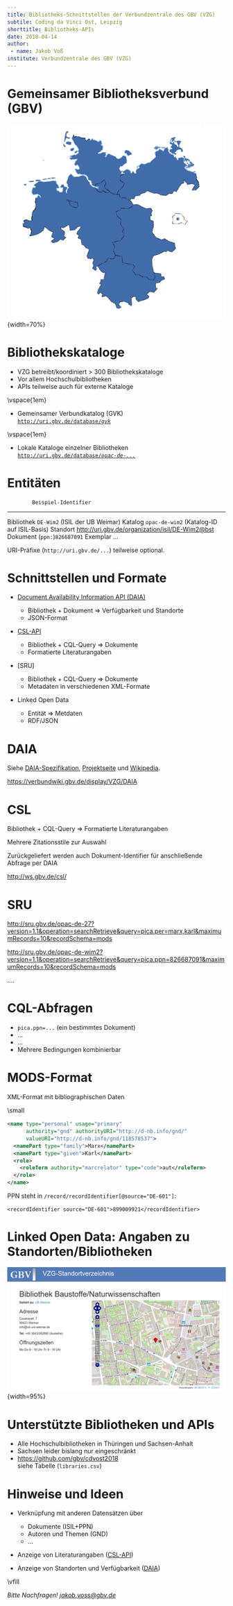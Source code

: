 ```yaml
---
title: Bibliotheks-Schnittstellen der Verbundzentrale des GBV (VZG)
subtile: Coding da Vinci Ost, Leipzig
shorttitle: Bibliotheks-APIs
date: 2018-04-14
author:
 - name: Jakob Voß
institute: Verbundzentrale des GBV (VZG)
---
```


# Gemeinsamer Bibliotheksverbund (GBV)

![](karte-gbv.png){width=70%}

<!-- u.A. Thüringen und Sachsen-Anhalt -->

# Bibliothekskataloge

* VZG betreibt/koordiniert > 300 Bibliothekskataloge
* Vor allem Hochschulbibliotheken
* APIs teilweise auch für externe Kataloge

\vspace{1em}

* Gemeinsamer Verbundkatalog (GVK)\
  [`http://uri.gbv.de/database/`*`gvk`*](http://uri.gbv.de/database/gvk)

\vspace{1em}

* Lokale Kataloge einzelner Bibliotheken\
  [`http://uri.gbv.de/database/`*`opac-de-...`*](http://uri.gbv.de/database/opac)

# Entitäten

            Beispiel-Identifier
----------- -------------------------------------------------
Bibliothek  `DE-Wim2` (ISIL der UB Weimar)
Katalog     `opac-de-wim2` (Katalog-ID auf ISIL-Basis)
Standort    <http://uri.gbv.de/organization/isil/DE-Wim2@bst>
Dokument    (`ppn:`)`826687091`
Exemplar    ...

URI-Präfixe (`http://uri.gbv.de/...`) teilweise optional.

# Schnittstellen und Formate

* [Document Availability Information API (DAIA)](http://purl.org/NET/DAIA)
    * Bibliothek + Dokument $\Rightarrow$ Verfügbarkeit und Standorte
    * JSON-Format

* [CSL-API]
    * Bibliothek + CQL-Query $\Rightarrow$ Dokumente
    * Formatierte Literaturangaben

* [SRU]
    * Bibliothek + CQL-Query $\Rightarrow$ Dokumente
    * Metadaten in verschiedenen XML-Formate

* Linked Open Data
    * Entität $\Rightarrow$ Metdaten
    * RDF/JSON

# DAIA

Siehe [DAIA-Spezifikation](http://purl.org/NET/DAIA),
[Projektseite](https://verbundwiki.gbv.de/display/VZG/DAIA) und
[Wikipedia](https://de.wikipedia.org/wiki/Document_Availability_Information_API).

<https://verbundwiki.gbv.de/display/VZG/DAIA>

# CSL

Bibliothek + CQL-Query $\Rightarrow$ Formatierte Literaturangaben

Mehrere Zitationsstile zur Auswahl

Zurückgeliefert werden auch Dokument-Identifier für anschließende Abfrage per DAIA

<!--
Beispiel:

http://ws.gbv.de/suggest/csl/?database=opac-de-27&query=pica.per=marx,karl&citationstyle=ieee&language=de
-->

<http://ws.gbv.de/csl/>

# SRU

<http://sru.gbv.de/opac-de-27?version=1.1&operation=searchRetrieve&query=pica.per=marx,karl&maximumRecords=10&recordSchema=mods>

<!-- TODO: Suche per Normdaten -->

<http://sru.gbv.de/opac-de-wim2?version=1.1&operation=searchRetrieve&query=pica.ppn=826687091&maximumRecords=10&recordSchema=mods>

....

# CQL-Abfragen

* `pica.ppn=...` (ein bestimmtes Dokument)
* ...
* ... <!-- TODO: per GND -->
* Mehrere Bedingungen kombinierbar

# MODS-Format

XML-Format mit bibliographischen Daten

\small

~~~xml
<name type="personal" usage="primary" 
      authority="gnd" authorityURI="http://d-nb.info/gnd/" 
      valueURI="http://d-nb.info/gnd/118578537">
  <namePart type="family">Marx</namePart>
  <namePart type="given">Karl</namePart>
  <role>
    <roleTerm authority="marcrelator" type="code">aut</roleTerm>
  </role>
</name>
~~~

PPN steht in `/record/recordIdentifier[@source="DE-601"]`:

~~~
<recordIdentifier source="DE-601">899009921</recordIdentifier>
~~~

# Linked Open Data: Angaben zu Standorten/Bibliotheken

![<http://uri.gbv.de/organization/isil/DE-Wim2@bst>](de-wim2-bst.png){width=95%}

# Unterstützte Bibliotheken und APIs

* Alle Hochschulbibliotheken in Thüringen und Sachsen-Anhalt
* Sachsen leider bislang nur eingeschränkt
* <https://github.com/gbv/cdvost2018>\
  siehe Tabelle (`libraries.csv`)

# Hinweise und Ideen

* Verknüpfung mit anderen Datensätzen über

    * Dokumente (ISIL+PPN)
    * Autoren und Themen (GND) 
    * ...

* Anzeige von Literaturangaben ([CSL-API])

* Anzeige von Standorten und Verfügbarkeit ([DAIA])

\vfill

*Bitte Nachfragen! <jakob.voss@gbv.de>*



[MODS]: http://www.loc.gov/standards/mods/
[DAIA]: http://purl.org/NET/DAIA
[CSL-API]: http://ws.gbv.de/csl/
